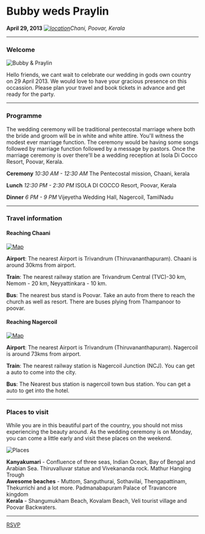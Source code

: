 # Bubby weds Praylin
**April 29, 2013**
*[![location](https://raw.github.com/rayber/wedding/master/images/location.png)][1]Chani, Poovar, Kerala*

------------------------

### Welcome

![Bubby & Praylin](https://raw.github.com/rayber/wedding/master/images/bubby-and-praylin.jpg)

Hello friends, we cant wait to celebrate our wedding in gods own country on 29 April 2013. We would love to have your gracious presence on this occassion. Please plan your travel and book tickets in advance and get ready for the party.  

------------------------

### Programme

The wedding ceremony will be traditional pentecostal marriage where both the bride and groom will be in white and white attire. You'll witness the modest ever marriage function. The ceremony would be having some songs followed by marriage function followed by a message by pastors. Once the marriage ceremony is over there'll be a wedding reception at Isola Di Cocco Resort, Poovar, Kerala.

**Ceremony** *10:30 AM - 12:30 AM*
The Pentecostal mission, Chaani, kerala


**Lunch** *12:30 PM - 2:30 PM*
ISOLA DI COCCO Resort, Poovar, Kerala


**Dinner** *6 PM - 9 PM*
Vijeyetha Wedding Hall, Nagercoil, TamilNadu

------------------------

### Travel information

#### Reaching Chaani

[![Map](http://maps.google.com/maps/api/staticmap?center=8.333970,77.059736&zoom=14&markers=8.335159,77.059286&size=500x300&sensor=true)][1]

**Airport**: The nearest Airport is Trivandrum (Thiruvananthapuram). Chaani is around 30kms from airport.  

**Train**: The nearest railway station are Trivandrum Central (TVC)-30 km, Nemom - 20 km, Neyyattinkara - 10 km.  

**Bus**: The nearest bus stand is Poovar. Take an auto from there to reach the church as well as resort. There are buses plying from Thampanoor to poovar.  


#### Reaching Nagercoil

[![Map](http://maps.google.com/maps/api/staticmap?center=8.186514,77.426920&zoom=14&markers=8.188417,77.426167&size=500x300&sensor=true)][2]

**Airport**: The nearest Airport is Trivandrum (Thiruvananthapuram). Nagercoil is around 73kms from airport.  

**Train**: The nearest railway station is Nagercoil Junction (NCJ). You can get a auto to come into the city.

**Bus**: The Nearest bus station is nagercoil town bus station. You can get a auto to get into the hotel.

------------------------

### Places to visit

While you are in this beautiful part of the country, you should not miss experiencing the beauty around. As the wedding ceremony is on Monday, you can come a little early and visit these places on the weekend.

![Places](https://raw.github.com/rayber/wedding/master/images/places.jpg)

**Kanyakumari** - Confluence of three seas, Indian Ocean, Bay of Bengal and Arabian Sea. Thiruvalluvar statue and Vivekananda rock. Mathur Hanging Trough  
**Awesome beaches** - Muttom, Sanguthurai, Sothavilai, Thengapattinam, Thekurrichi and a lot more.
Padmanabapuram Palace of Travancore kingdom  
**Kerala** - Shangumukham Beach, Kovalam Beach, Veli tourist village and Poovar Backwaters.

------------------------

[RSVP](https://github.com/rayber/wedding/issues)

[1]: http://goo.gl/maps/szN2X
[2]: http://goo.gl/maps/MMqW3